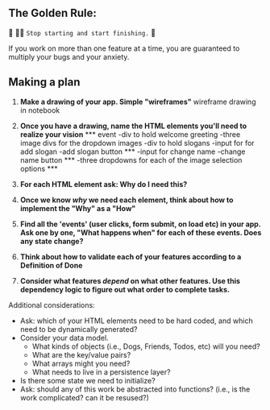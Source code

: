 ## The Golden Rule: 

🦸 🦸‍♂️ `Stop starting and start finishing.` 🏁

If you work on more than one feature at a time, you are guaranteed to multiply your bugs and your anxiety.

## Making a plan

1) **Make a drawing of your app. Simple "wireframes"**
  wireframe drawing in notebook

2) **Once you have a drawing, name the HTML elements you'll need to realize your vision**
  *** event
  -div to hold welcome greeting
  -three image divs for the dropdown images
  -div to hold slogans
  -input for for add slogan
  -add slogan button ***
  -input for change name
  -change name button ***
  -three dropdowns for each of the image selection options ***

3) **For each HTML element ask: Why do I need this?** 
4) **Once we know _why_ we need each element, think about how to implement the "Why" as a "How"**
5) **Find all the 'events' (user clicks, form submit, on load etc) in your app. Ask one by one, "What happens when" for each of these events. Does any state change?**
6) **Think about how to validate each of your features according to a Definition of Done**
7) **Consider what features _depend_ on what other features. Use this dependency logic to figure out what order to complete tasks.**

Additional considerations:
- Ask: which of your HTML elements need to be hard coded, and which need to be dynamically generated?
- Consider your data model. 
  - What kinds of objects (i.e., Dogs, Friends, Todos, etc) will you need? 
  - What are the key/value pairs? 
  - What arrays might you need? 
  - What needs to live in a persistence layer?
- Is there some state we need to initialize?
- Ask: should any of this work be abstracted into functions? (i.e., is the work complicated? can it be resused?)
